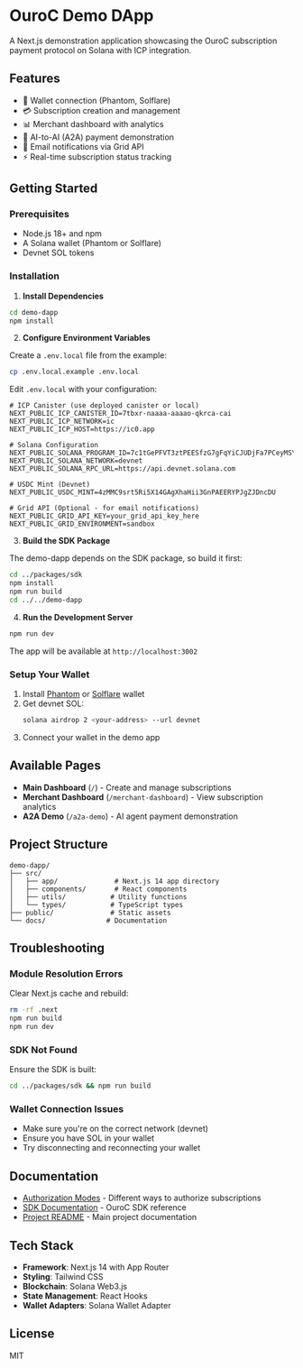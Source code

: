 # OuroC Demo DApp

A Next.js demonstration application showcasing the OuroC subscription payment protocol on Solana with ICP integration.

## Features

- 🔐 Wallet connection (Phantom, Solflare)
- 💳 Subscription creation and management
- 📊 Merchant dashboard with analytics
- 🤖 AI-to-AI (A2A) payment demonstration
- 🔔 Email notifications via Grid API
- ⚡ Real-time subscription status tracking

## Getting Started

### Prerequisites

- Node.js 18+ and npm
- A Solana wallet (Phantom or Solflare)
- Devnet SOL tokens

### Installation

1. **Install Dependencies**

```bash
cd demo-dapp
npm install
```

2. **Configure Environment Variables**

Create a `.env.local` file from the example:

```bash
cp .env.local.example .env.local
```

Edit `.env.local` with your configuration:

```env
# ICP Canister (use deployed canister or local)
NEXT_PUBLIC_ICP_CANISTER_ID=7tbxr-naaaa-aaaao-qkrca-cai
NEXT_PUBLIC_ICP_NETWORK=ic
NEXT_PUBLIC_ICP_HOST=https://ic0.app

# Solana Configuration
NEXT_PUBLIC_SOLANA_PROGRAM_ID=7c1tGePFVT3ztPEESfzG7gFqYiCJUDjFa7PCeyMSYtub
NEXT_PUBLIC_SOLANA_NETWORK=devnet
NEXT_PUBLIC_SOLANA_RPC_URL=https://api.devnet.solana.com

# USDC Mint (Devnet)
NEXT_PUBLIC_USDC_MINT=4zMMC9srt5Ri5X14GAgXhaHii3GnPAEERYPJgZJDncDU

# Grid API (Optional - for email notifications)
NEXT_PUBLIC_GRID_API_KEY=your_grid_api_key_here
NEXT_PUBLIC_GRID_ENVIRONMENT=sandbox
```

3. **Build the SDK Package**

The demo-dapp depends on the SDK package, so build it first:

```bash
cd ../packages/sdk
npm install
npm run build
cd ../../demo-dapp
```

4. **Run the Development Server**

```bash
npm run dev
```

The app will be available at `http://localhost:3002`

### Setup Your Wallet

1. Install [Phantom](https://phantom.app/) or [Solflare](https://solflare.com/) wallet
2. Get devnet SOL:
   ```bash
   solana airdrop 2 <your-address> --url devnet
   ```
3. Connect your wallet in the demo app

## Available Pages

- **Main Dashboard** (`/`) - Create and manage subscriptions
- **Merchant Dashboard** (`/merchant-dashboard`) - View subscription analytics
- **A2A Demo** (`/a2a-demo`) - AI agent payment demonstration

## Project Structure

```
demo-dapp/
├── src/
│   ├── app/              # Next.js 14 app directory
│   ├── components/       # React components
│   ├── utils/           # Utility functions
│   └── types/           # TypeScript types
├── public/              # Static assets
└── docs/               # Documentation
```

## Troubleshooting

### Module Resolution Errors

Clear Next.js cache and rebuild:

```bash
rm -rf .next
npm run build
npm run dev
```

### SDK Not Found

Ensure the SDK is built:

```bash
cd ../packages/sdk && npm run build
```

### Wallet Connection Issues

- Make sure you're on the correct network (devnet)
- Ensure you have SOL in your wallet
- Try disconnecting and reconnecting your wallet

## Documentation

- [Authorization Modes](./docs/AUTHORIZATION_MODES.md) - Different ways to authorize subscriptions
- [SDK Documentation](../packages/sdk/README.md) - OuroC SDK reference
- [Project README](../README.md) - Main project documentation

## Tech Stack

- **Framework**: Next.js 14 with App Router
- **Styling**: Tailwind CSS
- **Blockchain**: Solana Web3.js
- **State Management**: React Hooks
- **Wallet Adapters**: Solana Wallet Adapter

## License

MIT
